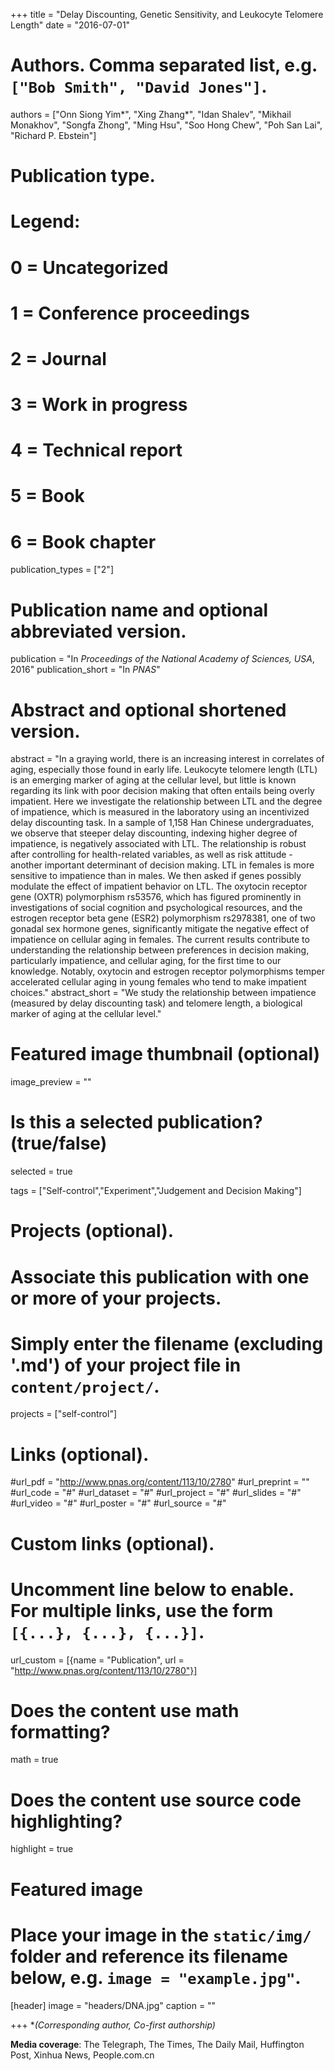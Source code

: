 +++
title = "Delay Discounting, Genetic Sensitivity, and Leukocyte Telomere Length"
date = "2016-07-01"

# Authors. Comma separated list, e.g. `["Bob Smith", "David Jones"]`.
authors = ["Onn Siong Yim*", "Xing Zhang*", "Idan Shalev", "Mikhail Monakhov", "Songfa Zhong", "Ming Hsu", "Soo Hong Chew", "Poh San Lai", "Richard P. Ebstein"]

# Publication type.
# Legend:
# 0 = Uncategorized
# 1 = Conference proceedings
# 2 = Journal
# 3 = Work in progress
# 4 = Technical report
# 5 = Book
# 6 = Book chapter
publication_types = ["2"]

# Publication name and optional abbreviated version.
publication = "In *Proceedings of the National Academy of Sciences, USA*, 2016"
publication_short = "In *PNAS*"

# Abstract and optional shortened version.
abstract = "In a graying world, there is an increasing interest in correlates of aging, especially those found in early life. Leukocyte telomere length (LTL) is an emerging marker of aging at the cellular level, but little is known regarding its link with poor decision making that often entails being overly impatient. Here we investigate the relationship between LTL and the degree of impatience, which is measured in the laboratory using an incentivized delay discounting task. In a sample of 1,158 Han Chinese undergraduates, we observe that steeper delay discounting, indexing higher degree of impatience, is negatively associated with LTL. The relationship is robust after controlling for health-related variables, as well as risk attitude - another important determinant of decision making. LTL in females is more sensitive to impatience than in males. We then asked if genes possibly modulate the effect of impatient behavior on LTL. The oxytocin receptor gene (OXTR) polymorphism rs53576, which has figured prominently in investigations of social cognition and psychological resources, and the estrogen receptor beta gene (ESR2) polymorphism rs2978381, one of two gonadal sex hormone genes, significantly mitigate the negative effect of impatience on cellular aging in females. The current results contribute to understanding the relationship between preferences in decision making, particularly impatience, and cellular aging, for the first time to our knowledge. Notably, oxytocin and estrogen receptor polymorphisms temper accelerated cellular aging in young females who tend to make impatient choices."
abstract_short = "We study the relationship between impatience (measured by delay discounting task) and telomere length, a biological marker of aging at the cellular level."

# Featured image thumbnail (optional)
image_preview = ""

# Is this a selected publication? (true/false)
selected = true

tags = ["Self-control","Experiment","Judgement and Decision Making"]

# Projects (optional).
#   Associate this publication with one or more of your projects.
#   Simply enter the filename (excluding '.md') of your project file in `content/project/`.
projects = ["self-control"]

# Links (optional).
#url_pdf = "http://www.pnas.org/content/113/10/2780"
#url_preprint = ""
#url_code = "#"
#url_dataset = "#"
#url_project = "#"
#url_slides = "#"
#url_video = "#"
#url_poster = "#"
#url_source = "#"

# Custom links (optional).
#   Uncomment line below to enable. For multiple links, use the form `[{...}, {...}, {...}]`.
url_custom = [{name = "Publication", url = "http://www.pnas.org/content/113/10/2780"}]

# Does the content use math formatting?
math = true

# Does the content use source code highlighting?
highlight = true

# Featured image
# Place your image in the `static/img/` folder and reference its filename below, e.g. `image = "example.jpg"`.
[header]
image = "headers/DNA.jpg"
caption = ""

+++
**(Corresponding author, *Co-first authorship)**

**Media coverage**: The Telegraph, The Times, The Daily Mail, Huffington Post, Xinhua News, People.com.cn